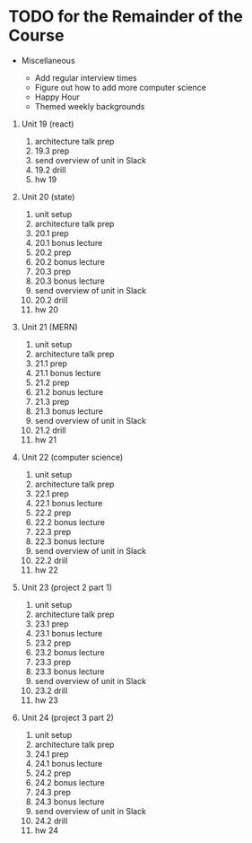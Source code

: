 # TODO for the Remainder of the Course

- Miscellaneous

  - Add regular interview times
  - Figure out how to add more computer science
  - Happy Hour
  - Themed weekly backgrounds

1. Unit 19 (react)

   1. architecture talk prep
   1. 19.3 prep
   1. send overview of unit in Slack
   1. 19.2 drill
   1. hw 19

1. Unit 20 (state)

   1. unit setup
   1. architecture talk prep
   1. 20.1 prep
   1. 20.1 bonus lecture
   1. 20.2 prep
   1. 20.2 bonus lecture
   1. 20.3 prep
   1. 20.3 bonus lecture
   1. send overview of unit in Slack
   1. 20.2 drill
   1. hw 20

1. Unit 21 (MERN)

   1. unit setup
   1. architecture talk prep
   1. 21.1 prep
   1. 21.1 bonus lecture
   1. 21.2 prep
   1. 21.2 bonus lecture
   1. 21.3 prep
   1. 21.3 bonus lecture
   1. send overview of unit in Slack
   1. 21.2 drill
   1. hw 21

1. Unit 22 (computer science)

   1. unit setup
   1. architecture talk prep
   1. 22.1 prep
   1. 22.1 bonus lecture
   1. 22.2 prep
   1. 22.2 bonus lecture
   1. 22.3 prep
   1. 22.3 bonus lecture
   1. send overview of unit in Slack
   1. 22.2 drill
   1. hw 22

1. Unit 23 (project 2 part 1)

   1. unit setup
   1. architecture talk prep
   1. 23.1 prep
   1. 23.1 bonus lecture
   1. 23.2 prep
   1. 23.2 bonus lecture
   1. 23.3 prep
   1. 23.3 bonus lecture
   1. send overview of unit in Slack
   1. 23.2 drill
   1. hw 23

1. Unit 24 (project 3 part 2)

   1. unit setup
   1. architecture talk prep
   1. 24.1 prep
   1. 24.1 bonus lecture
   1. 24.2 prep
   1. 24.2 bonus lecture
   1. 24.3 prep
   1. 24.3 bonus lecture
   1. send overview of unit in Slack
   1. 24.2 drill
   1. hw 24
